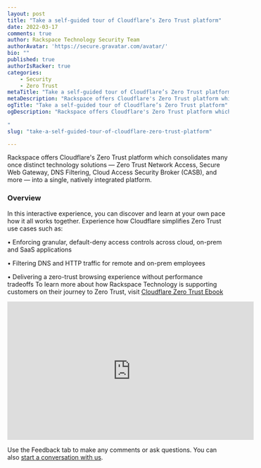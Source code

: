 ```yaml
---
layout: post
title: "Take a self-guided tour of Cloudflare’s Zero Trust platform"
date: 2022-03-17
comments: true
author: Rackspace Technology Security Team
authorAvatar: 'https://secure.gravatar.com/avatar/'
bio: ""
published: true
authorIsRacker: true
categories:
    - Security
    - Zero Trust
metaTitle: "Take a self-guided tour of Cloudflare’s Zero Trust platform"
metaDescription: "Rackspace offers Cloudflare's Zero Trust platform which consolidates many once distinct technology solutions — Zero Trust Network Access, Secure Web Gateway, DNS Filtering, Cloud Access Security Broker (CASB), and more — into a single, natively integrated platform."
ogTitle: "Take a self-guided tour of Cloudflare’s Zero Trust platform"
ogDescription: "Rackspace offers Cloudflare's Zero Trust platform which consolidates many once distinct technology solutions — Zero Trust Network Access, Secure Web Gateway, DNS Filtering, Cloud Access Security Broker (CASB), and more — into a single, natively integrated platform.
 
"
slug: "take-a-self-guided-tour-of-cloudflare-zero-trust-platform"

---
```


Rackspace offers Cloudflare's Zero Trust platform which consolidates many once distinct technology solutions — Zero Trust Network Access, Secure Web Gateway, DNS Filtering, Cloud Access Security Broker (CASB), and more — into a single, natively integrated platform.
 


<!--more-->

### Overview
In this interactive experience, you can discover and learn at your own pace how it all works together.
Experience how Cloudflare simplifies Zero Trust use cases such as:

•	Enforcing granular, default-deny access controls across cloud, on-prem and SaaS applications

•	Filtering DNS and HTTP traffic for remote and on-prem employees

•	Delivering a zero-trust browsing experience without performance tradeoffs
To learn more about how Rackspace Technology is supporting customers on their journey to Zero Trust, visit [Cloudflare Zero Trust Ebook](https://www.rackspace.com/lp/cloudflare-zero-trust-ebook.)

<iframe width="560" height="315" src="https://www.youtube.com/embed/5yL_jzgYbOI" title="YouTube video player" frameborder="0" allow="accelerometer; autoplay; clipboard-write; encrypted-media; gyroscope; picture-in-picture" allowfullscreen></iframe>


Use the Feedback tab to make any comments or ask questions. You can also
[start a conversation with us](https://www.rackspace.com/contact).
